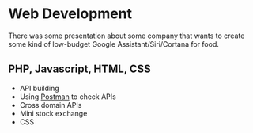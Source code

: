 # Web Development

There was some presentation about some company that wants to create some kind of low-budget Google Assistant/Siri/Cortana for food.

## PHP, Javascript, HTML, CSS
-   API building
-   Using [Postman](https://chrome.google.com/webstore/detail/postman/fhbjgbiflinjbdggehcddcbncdddomop?hl=en) to check APIs
-   Cross domain APIs
-   Mini stock exchange
-   CSS
